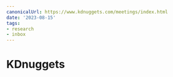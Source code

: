 ```yaml
---
canonicalUrl: https://www.kdnuggets.com/meetings/index.html
date: '2023-08-15'
tags:
- research
- inbox
---
```


# KDnuggets